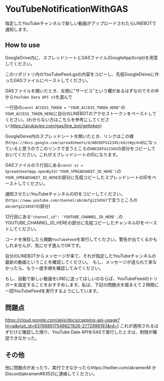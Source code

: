 # YouTubeNotificationWithGAS
指定したYouTubeチャンネルで新しい動画がアップロードされたらLINEBOTで通知します。

## How to use
GoogleDrive内に、スプレッドシートとGASファイル(GoogleAppScript)を用意してください。

このリポジトリ内のYouTubeFeed.gsの内容をコピーし、先程GoogleDeiveに作ったGASファイルにペーストしてください。

GASファイルを開いたとき、左側に"サービス"という欄があるはずなのでその中から`YouTube Data API v3`を選んで

一行目の`const ACCESS_TOKEN = "YOUR_ACCESS_TOKEN_HERE"`の`YOUR_ACCESS_TOKEN_HERE`に自分のLINEBOTのアクセストークンをペーストしてください。(わからない方はこちらを参考にしてください:https://arukayies.com/gas/line_bot/gettoken)

GoogleDeive内のスプレッドシートを開いたとき、リンクはこの様(`https://docs.google.com/spreadsheets/d/ABCDEFG12345/edit#gid=0`)になっていると思うのでこのリンクで言うところの`ABCDEFG12345`の部分をコピーしておいてください。これがスプレッドシートのIDになります。

GASファイルの５行目にある`const ss = SpreadsheetApp.openById('YOUR_SPREADSHEET_ID_HERE')`の`YOUR_SPREADSHEET_ID_HERE`の部分に先程コピーしたスプレッドシートのIDをペーストしてください。

通知させたいYouTubeチャンネルのIDをコピーしてください。(`https://www.youtube.com/channel/abcdefg1234567`で言うところの`abcdefg1234567`の部分)

12行目にある`"channel_id": 'YOUTUBE_CHANNEL_ID_HERE',`のYOUTUBE_CHANNEL_ID_HEREの部分に先程コピーしたチャンネルIDをペーストしてください。


コードを保存したら関数`YouTubeFeed`を実行してください。警告が出てくるかもしれませんが、気にせず進んでOKです。

自分のLINEBOTからメッセージが来て、それが指定したYouTubeチャンネルの最新の動画ということを確認してください。　もし、メッセージが送られて来なかったら、もう一度手順を確認してみてください。

もし、自動で新しい動画をLINEに送ってほしいのならば、YouTubeFeedのトリガーを設定することをおすすめします。私は、下記の問題点を踏まえて２時間に一回YouTubeFeedを実行するようにしています。

## 問題点
https://cloud.google.com/apis/docs/capping-api-usage?hl=ja&visit_id=637668617549827626-2772998193&rd=1 これが適用されるはずだけど確認した限り、YouTube Date APIをGASで実行したときは、制限が確認できなかった。

## その他
他に問題点があったり、実行できなかったらhttps://twitter.com/akramenM かDiscord(akramen#8352)に連絡してください。
